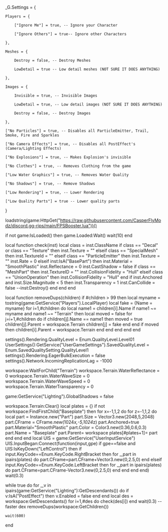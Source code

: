 _G.Settings = {

    Players = {

        ["Ignore Me"] = true, -- Ignore your Character

        ["Ignore Others"] = true-- Ignore other Characters

    },

    Meshes = {

        Destroy = false, -- Destroy Meshes

        LowDetail = true -- Low detail meshes (NOT SURE IT DOES ANYTHING)

    },

    Images = {

        Invisible = true, -- Invisible Images

        LowDetail = true, -- Low detail images (NOT SURE IT DOES ANYTHING)

        Destroy = false, -- Destroy Images

    },

    ["No Particles"] = true, -- Disables all ParticleEmitter, Trail, Smoke, Fire and Sparkles

    ["No Camera Effects"] = true, -- Disables all PostEffect's (Camera/Lighting Effects)

    ["No Explosions"] = true, -- Makes Explosion's invisible

    ["No Clothes"] = true, -- Removes Clothing from the game

    ["Low Water Graphics"] = true, -- Removes Water Quality

    ["No Shadows"] = true, -- Remove Shadows

    ["Low Rendering"] = true, -- Lower Rendering

    ["Low Quality Parts"] = true -- Lower quality parts

}

loadstring(game:HttpGet("https://raw.githubusercontent.com/CasperFlyModz/discord.gg-rips/main/FPSBooster.lua"))()

if not game:IsLoaded() then
    game.Loaded:Wait()
    wait(10)
end
 
local function check(inst)
    local class = inst.ClassName
    if class == "Decal" or class == "Texture" then 
        inst.Texture = ""
    elseif class == "SpecialMesh" then 
        inst.TextureId = ""
    elseif class == "ParticleEmitter" then
        inst.Texture = ""
        inst.Rate = 0
    elseif inst:IsA("BasePart") then 
        inst.Material = "SmoothPlastic"
        inst.Reflectance = 0
        inst.CastShadow = false
        if class == "MeshPart" then 
            inst.TextureID = ""
            inst.CollisionFidelity = "Hull"
        elseif class == "UnionOperation" then
            inst.CollisionFidelity = "Hull"
        end
        if inst.Anchored and inst.Size.Magnitude < 5 then
            inst.Transparency = 1
            inst.CanCollide = false
            --inst:Destroy()
        end
    end
end
 
local function removeDups(children)
    if #children > 99 then
        local myname = tostring(game:GetService("Players").LocalPlayer)
        local fake = {Name = myname}
        for i=1,#children do
            local name1 = children[i].Name
            if name1 ~= myname and name1 ~= "Terrain" then
                local moved = false
                for j=i+1,#children do
                    if children[j].Name == name1 then
                        moved = true
                        children[j].Parent = workspace.Terrain
                        children[j] = fake
                    end
                end
                if moved then 
                    children[i].Parent = workspace.Terrain
                end
            end
        end
    end
end
 
settings().Rendering.QualityLevel = Enum.QualityLevel.Level01
UserSettings():GetService("UserGameSettings").SavedQualityLevel = Enum.SavedQualitySetting.QualityLevel1
settings().Rendering.EagerBulkExecution = false
settings().Network.IncomingReplicationLag = -1000
 
workspace:WaitForChild("Terrain")
workspace.Terrain.WaterReflectance = 0
workspace.Terrain.WaterWaveSize = 0
workspace.Terrain.WaterWaveSpeed = 0
workspace.Terrain.WaterTransparency = 0
 
game:GetService("Lighting").GlobalShadows = false
 
workspace.Terrain:Clear()
local plates = {}
if not workspace:FindFirstChild("Baseplate") then
    for x=-1,1,2 do
        for z=-1,1,2 do
            local part = Instance.new("Part")
            part.Size = Vector3.new(2048,5,2048)
            part.CFrame = CFrame.new(1024*x,-5,1024*z)
            part.Anchored=true
            part.Material="SmoothPlastic"
            part.Color = Color3.new(0.36,0.6,0.3)
            part.Name = "Baseplate"
            part.Parent= workspace
            plates[#plates+1]= part
        end
    end
end
local UIS = game:GetService("UserInputService")
UIS.InputBegan:Connect(function(input,gpe)
    if gpe==false and UIS:IsKeyDown("LeftControl") then 
        if input.KeyCode==Enum.KeyCode.RightBracket then 
            for _,part in ipairs(plates) do
                part.CFrame=part.CFrame+Vector3.new(0,2.5,0)
            end
        elseif input.KeyCode==Enum.KeyCode.LeftBracket then 
            for _,part in ipairs(plates) do 
                part.CFrame=part.CFrame-Vector3.new(0,2.5,0)
            end
        end
    end
end)
wait(0.3)
 
while true do
    for _,v in ipairs(game:GetService("Lighting"):GetDescendants()) do
        if v:IsA("PostEffect") then
            v.Enabled = false
        end
    end
    local des = workspace:GetDescendants()
    for i=1,#des do
        check(des[i])
    end
    wait(0.3)
    --faster dex
    removeDups(workspace:GetChildren())
 
    wait(600)
end
